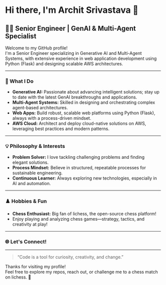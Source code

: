 # Hi there, I'm Archit Srivastava 👋

## 👨‍💻 Senior Engineer | GenAI & Multi-Agent Specialist

Welcome to my GitHub profile!  
I'm a Senior Engineer specializing in Generative AI and Multi-Agent Systems, with extensive experience in web application development using Python (Flask) and designing scalable AWS architectures.

---

### 🚀 What I Do
- **Generative AI:** Passionate about advancing intelligent solutions; stay up to date with the latest GenAI breakthroughs and applications.
- **Multi-Agent Systems:** Skilled in designing and orchestrating complex agent-based architectures.
- **Web Apps:** Build robust, scalable web platforms using Python (Flask), always with a process-driven mindset.
- **AWS Cloud:** Architect and deploy cloud-native solutions on AWS, leveraging best practices and modern patterns.

---

### 💡 Philosophy & Interests
- **Problem Solver:** I love tackling challenging problems and finding elegant solutions.
- **Process Mindset:** Believe in structured, repeatable processes for sustainable engineering.
- **Continuous Learner:** Always exploring new technologies, especially in AI and automation.

---

### ♟️ Hobbies & Fun
- **Chess Enthusiast:** Big fan of lichess, the open-source chess platform!  
- Enjoy playing and analyzing chess games—strategy, tactics, and creativity at play!

---

### 🌐 Let's Connect!
<!-- Add your LinkedIn, Twitter, Website, etc. here if you wish -->

---

> “Code is a tool for curiosity, creativity, and change.”

Thanks for visiting my profile!  
Feel free to explore my repos, reach out, or challenge me to a chess match on lichess. 🚩
